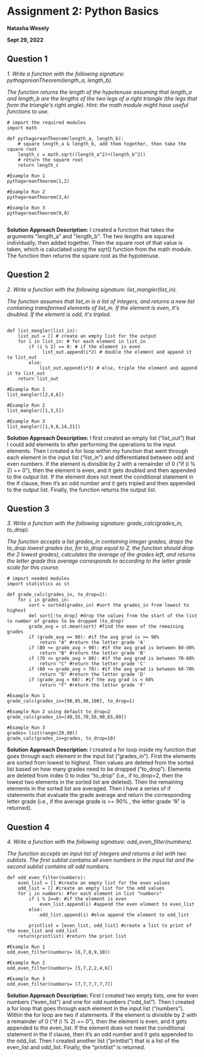 # Assignment 2: Python Basics

**Natasha Wesely**

**Sept 29, 2022**

## Question 1

*1. Write a function with the following signature: pythagoreanTheorem(length_a, length_b).*

*The function returns the length of the hypotenuse assuming that length_a and length_b are the lengths of the two legs of a right triangle (the legs that form the triangle's right angle). Hint: the math module might have useful functions to use.*

```
# import the required modules
import math

def pythagoreanTheorem(length_a, length_b):
    # square length_a & length_b, add them together, then take the square root
    length_c = math.sqrt((length_a^2)+(length_b^2)) 
    # return the square root
    return length_c 

#Example Run 1
pythagoreanTheorem(1,2)

#Example Run 2
pythagoreanTheorem(3,4)

#Example Run 3
pythagoreanTheorem(9,9)


```

**Solution Approach Description:** I created a function that takes the arguments "length_a" and "length_b". The two lengths are squared individually, then added together. Then the square root of that value is taken, which is caluclated using the sqrt() function from the math module. The function then returns the square root as the hypotenuse.

## Question 2

*2. Write a function with the following signature: list_mangler(list_in).*

*The function assumes that list_in is a list of integers, and returns a new list containing transformed elements of list_in. If the element is even, it's doubled. If the element is odd, it's tripled.*

```

def list_mangler(list_in):
    list_out = [] # create an empty list for the output
    for i in list_in: # for each element in list_in
        if (i % 2) == 0: # if the element is even
             list_out.append(i*2) # double the element and append it to list_out
        else:
            list_out.append(i*3) # else, triple the element and append it to list_out
    return list_out 

#Example Run 1
list_mangler([2,4,6]) 

#Example Run 2
list_mangler([1,3,5])

#Example Run 3
list_mangler([1,9,6,14,21])

```

**Solution Approach Description:** I first created an empty list (“list_out”) that I could add elements to after performing the operations to the input elements. Then I created a for loop within my function that went through each element in the input list (“list_in”) and differentiated between odd and even numbers. If the element is divisible by 2 with a remainder of 0 (“if (i % 2) == 0”), then the element is even, and it gets doubled and then appended to the output list. If the element does not meet the conditional statement in the if clause, then it’s an odd number and it gets tripled and then appended to the output list. Finally, the function returns the output list.


## Question 3

*3. Write a function with the following signature: grade_calc(grades_in, to_drop).*

*The function accepts a list grades_in containing integer grades, drops the to_drop lowest grades (so, for to_drop equal to 2, the function should drop the 2 lowest grades), calculates the average of the grades left, and returns the letter grade this average corresponds to according to the letter grade scale for this course.*

```
# import needed modules
import statistics as st

def grade_calc(grades_in, to_drop=2):
    for i in grades_in:
        sort = sorted(grades_in) #sort the grades_in from lowest to highest
        del sort[:to_drop] #drop the values from the start of the list to number of grades to be dropped (to_drop)
        grade_avg = st.mean(sort) #find the mean of the remaining grades
        if (grade_avg >= 90): #if the avg grad is >= 90%
            return "A" #return the letter grade 'A'
        if (80 <= grade_avg > 90): #if the avg grad is between 80-90%
            return "B" #return the letter grade 'B'
        if (70 <= grade_avg > 80): #if the avg grad is between 70-80%
            return "C" #return the letter grade 'C'
        if (60 <= grade_avg > 70): #if the avg grad is between 60-70%
            return "D" #return the letter grade 'D'
        if (grade_avg < 60): #if the avg grad is < 60%
            return "F" #return the letter grade 'F'

#Example Run 1
grade_calc(grades_in=[90,95,98,100], to_drop=1)

#Example Run 2 using default to_drop=2
grade_calc(grades_in=[40,55,70,56,90,65,89])

#Example Run 3
grades= list(range(20,90))
grade_calc(grades_in=grades, to_drop=10)

```

**Solution Approach Description:** I created a for loop inside my function that goes through each element in the input list (“grades_in”). First the elements are sorted from lowest to highest. Then values are deleted from the sorted list based on how many grades need to be dropped (“to_drop”). Elements are deleted from index 0 to index “to_drop” (i.e., if to_drop=2, then the lowest two elements in the sorted list are deleted). Then the remaining elements in the sorted list are averaged. Then I have a series of if statements that evaluate the grade average and return the corresponding letter grade (i.e., if the average grade is >= 90% , the letter grade “A” is returned).

## Question 4

*4. Write a function with the following signature: odd_even_filter(numbers).*

*The function accepts an input list of integers and returns a list with two sublists. The first sublist contains all even numbers in the input list and the second sublist contains all odd numbers.*

```
def odd_even_filter(numbers):
    even_list = [] #create an empty list for the even values
    odd_list = [] #create an empty list for the odd values
    for i in numbers: #for each element in list "numbers"
        if i % 2==0: #if the element is even
            even_list.append(i) #append the even element to even_list
        else:
            odd_list.append(i) #else append the element to odd_list
                
        printlist = [even_list, odd_list] #create a list to print of the even_list and odd_list
    return(printlist) #return the print list

#Example Run 1
odd_even_filter(numbers= [6,7,8,9,10])

#Example Run 2
odd_even_filter(numbers= [5,7,2,2,4,6])

#Example Run 3
odd_even_filter(numbers= [7,7,7,7,7,7])

```

**Solution Approach Description:** First I created two empty lists, one for even numbers (“even_list”) and one for odd numbers (“odd_list”). Then I created a for loop that goes through each element in the input list (“numbers”). Within the for loop are two if statements. If the element is divisible by 2 with a remainder of 0 (“if (i % 2) == 0”), then the element is even, and it gets appended to the even_list. If the element does not meet the conditional statement in the if clause, then it’s an odd number and it gets appended to the odd_list. Then I created another list (“printlist”) that is a list of the even_list and odd_list. Finally, the “printlist” is returned.
